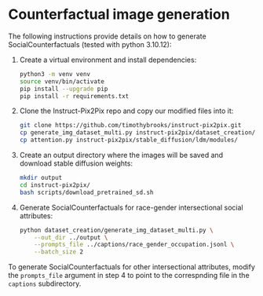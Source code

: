 # Counterfactual image generation

The following instructions provide details on how to generate SocialCounterfactuals (tested with python 3.10.12):

1. Create a virtual environment and install dependencies:

    ```bash
    python3 -m venv venv
    source venv/bin/activate
    pip install --upgrade pip
    pip install -r requirements.txt
    ```

2. Clone the Instruct-Pix2Pix repo and copy our modified files into it:

    ```bash
    git clone https://github.com/timothybrooks/instruct-pix2pix.git
    cp generate_img_dataset_multi.py instruct-pix2pix/dataset_creation/
    cp attention.py instruct-pix2pix/stable_diffusion/ldm/modules/
    ```

3. Create an output directory where the images will be saved and download stable diffusion weights:

    ```bash
    mkdir output
    cd instruct-pix2pix/
    bash scripts/download_pretrained_sd.sh
    ```

4. Generate SocialCounterfactuals for race-gender intersectional social attributes:

    ```bash
    python dataset_creation/generate_img_dataset_multi.py \
        --out_dir ../output \
        --prompts_file ../captions/race_gender_occupation.jsonl \
        --batch_size 2
    ```

To generate SocialCounterfactuals for other intersectional attributes, modify the `prompts_file` argument in step 4 to point to the correspnding file in the `captions` subdirectory.